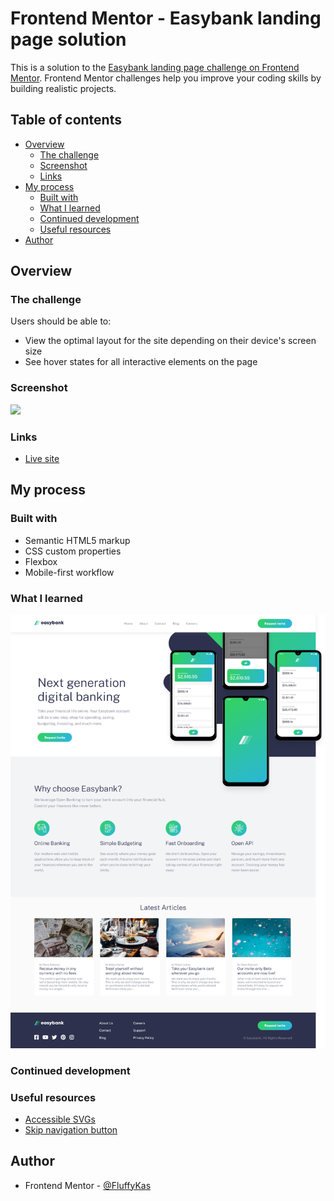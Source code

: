 # Frontend Mentor - Easybank landing page solution

This is a solution to the [Easybank landing page challenge on Frontend Mentor](https://www.frontendmentor.io/challenges/easybank-landing-page-WaUhkoDN). Frontend Mentor challenges help you improve your coding skills by building realistic projects. 

## Table of contents

- [Overview](#overview)
  - [The challenge](#the-challenge)
  - [Screenshot](#screenshot)
  - [Links](#links)
- [My process](#my-process)
  - [Built with](#built-with)
  - [What I learned](#what-i-learned)
  - [Continued development](#continued-development)
  - [Useful resources](#useful-resources)
- [Author](#author)

## Overview

### The challenge

Users should be able to:

- View the optimal layout for the site depending on their device's screen size
- See hover states for all interactive elements on the page

### Screenshot

![](./screenshot.jpg)

### Links

- [Live site](https://fluffykas.github.io/easybank-landing-page/)

## My process

### Built with

- Semantic HTML5 markup
- CSS custom properties
- Flexbox
- Mobile-first workflow

### What I learned

![](screenshots/easybank-page-desktop.png)

### Continued development

### Useful resources

- [Accessible SVGs](https://css-tricks.com/accessible-svgs/) 
- [Skip navigation button](https://www.youtube.com/watch?v=jDDaOFr9nqQ) 

## Author

- Frontend Mentor - [@FluffyKas](https://www.frontendmentor.io/profile/FluffyKas)